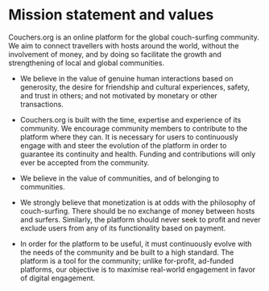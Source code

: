 # Mission statement and values

Couchers.org is an online platform for the global couch-surfing community. We aim to connect travellers with hosts around the world, without the involvement of money, and by doing so facilitate the growth and strengthening of local and global communities.

* We believe in the value of genuine human interactions based on generosity, the desire for friendship and cultural experiences, safety, and trust in others; and not motivated by monetary or other transactions.

* Couchers.org is built with the time, expertise and experience of its community. We encourage community members to contribute to the platform where they can. It is necessary for users to continuously engage with and steer the evolution of the platform in order to guarantee its continuity and health. Funding and contributions will only ever be accepted from the community.

* We believe in the value of communities, and of belonging to communities.

* We strongly believe that monetization is at odds with the philosophy of couch-surfing. There should be no exchange of money between hosts and surfers. Similarly, the platform should never seek to profit and never exclude users from any of its functionality based on payment.

* In order for the platform to be useful, it must continuously evolve with the needs of the community and be built to a high standard. The platform is a tool for the community; unlike for-profit, ad-funded platforms, our objective is to maximise real-world engagement in favor of digital engagement.
